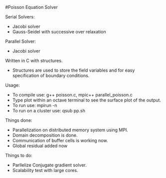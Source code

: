 #Poisson Equation Solver

Serial Solvers:
* Jacobi solver 
* Gauss-Seidel with successive over relaxation

Parallel Solver:
* Jacobi solver


Written in C with structures.

* Structures are used to store the field variables and for easy specification of boundary conditions.


Usage:
* To compile use: g++ poisson.c, mpic++ parallel_poisson.c
* Type plot within an octave terminal to see the surface plot of the output.
* To run use: mpirun -n 
* To run on a cluster use: qsub pp.sh

Things done:
* Parallelization on distributed memory system using MPI.
* Domain decomposition is done.
* Communication of buffer cells is working now.
* Global residual added now

Things to do:
* Parllelize Conjugate gradient solver.
* Scalability test with large cores.


